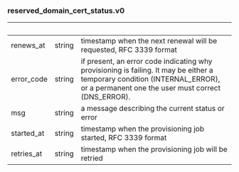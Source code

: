 
### reserved_domain_cert_status.v0

| &nbsp; | &nbsp; | &nbsp; |
|---|---|---|
| renews_at | string | timestamp when the next renewal will be requested, RFC 3339 format |
| error_code | string | if present, an error code indicating why provisioning is failing. It may be either a temporary condition (INTERNAL_ERROR), or a permanent one the user must correct (DNS_ERROR). |
| msg | string | a message describing the current status or error |
| started_at | string | timestamp when the provisioning job started, RFC 3339 format |
| retries_at | string | timestamp when the provisioning job will be retried |